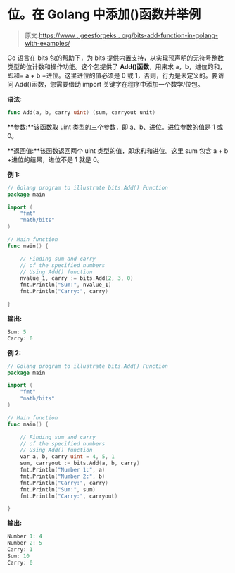 # 位。在 Golang 中添加()函数并举例

> 原文:[https://www . geesforgeks . org/bits-add-function-in-golang-with-examples/](https://www.geeksforgeeks.org/bits-add-function-in-golang-with-examples/)

Go 语言在 bits 包的帮助下，为 bits 提供内置支持，以实现预声明的无符号整数类型的位计数和操作功能。这个包提供了 **Add()函数**，用来求 a，b，进位的和，即和= a + b +进位。这里进位的值必须是 0 或 1，否则，行为是未定义的。要访问 Add()函数，您需要借助 import 关键字在程序中添加一个数学/位包。

**语法:**

```go
func Add(a, b, carry uint) (sum, carryout unit)
```

**参数:**该函数取 uint 类型的三个参数，即 a、b、进位。进位参数的值是 1 或 0。

**返回值:**该函数返回两个 uint 类型的值，即求和和进位。这里 sum 包含 a + b +进位的结果，进位不是 1 就是 0。

**例 1:**

```go
// Golang program to illustrate bits.Add() Function
package main

import (
    "fmt"
    "math/bits"
)

// Main function
func main() {

    // Finding sum and carry 
    // of the specified numbers
    // Using Add() function
    nvalue_1, carry := bits.Add(2, 3, 0)
    fmt.Println("Sum:", nvalue_1)
    fmt.Println("Carry:", carry)

}
```

**输出:**

```go
Sum: 5
Carry: 0

```

**例 2:**

```go
// Golang program to illustrate bits.Add() Function
package main

import (
    "fmt"
    "math/bits"
)

// Main function
func main() {

    // Finding sum and carry 
    // of the specified numbers
    // Using Add() function
    var a, b, carry uint = 4, 5, 1
    sum, carryout := bits.Add(a, b, carry)
    fmt.Println("Number 1:", a)
    fmt.Println("Number 2:", b)
    fmt.Println("Carry:", carry)
    fmt.Println("Sum:", sum)
    fmt.Println("Carry:", carryout)

}
```

**输出:**

```go
Number 1: 4
Number 2: 5
Carry: 1
Sum: 10
Carry: 0

```